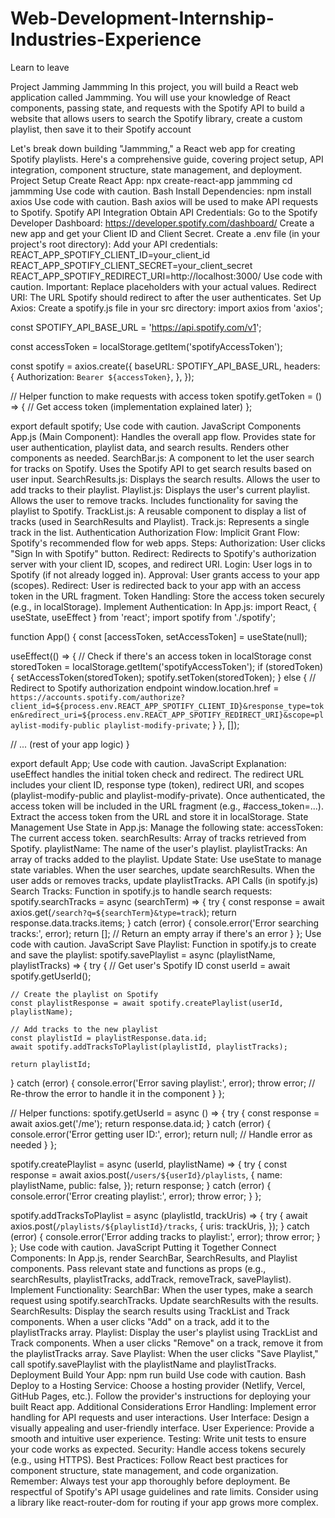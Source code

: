 # Web-Development-Internship-Industries-Experience
Learn to leave

Project Jamming
Jammming
In this project, you will build a React web application called Jammming. You will use your knowledge of React components, passing state, and requests with the Spotify API to build a website that allows users to search the Spotify library, create a custom playlist, then save it to their Spotify account

Let's break down building "Jammming," a React web app for creating Spotify playlists. Here's a comprehensive guide, covering project setup, API integration, component structure, state management, and deployment.
Project Setup
Create React App:
npx create-react-app jammming
cd jammming
Use code with caution.
Bash
Install Dependencies:
npm install axios
Use code with caution.
Bash
axios will be used to make API requests to Spotify.
Spotify API Integration
Obtain API Credentials:
Go to the Spotify Developer Dashboard: https://developer.spotify.com/dashboard/
Create a new app and get your Client ID and Client Secret.
Create a .env file (in your project's root directory):
Add your API credentials:
REACT_APP_SPOTIFY_CLIENT_ID=your_client_id
REACT_APP_SPOTIFY_CLIENT_SECRET=your_client_secret
REACT_APP_SPOTIFY_REDIRECT_URI=http://localhost:3000/
Use code with caution.
Important: Replace placeholders with your actual values.
Redirect URI: The URL Spotify should redirect to after the user authenticates.
Set Up Axios:
Create a spotify.js file in your src directory:
import axios from 'axios';

const SPOTIFY_API_BASE_URL = 'https://api.spotify.com/v1';

const accessToken = localStorage.getItem('spotifyAccessToken');

const spotify = axios.create({
  baseURL: SPOTIFY_API_BASE_URL,
  headers: {
    Authorization: `Bearer ${accessToken}`,
  },
});

// Helper function to make requests with access token
spotify.getToken = () => {
  // Get access token (implementation explained later)
};

export default spotify;
Use code with caution.
JavaScript
Components
App.js (Main Component):
Handles the overall app flow.
Provides state for user authentication, playlist data, and search results.
Renders other components as needed.
SearchBar.js:
A component to let the user search for tracks on Spotify.
Uses the Spotify API to get search results based on user input.
SearchResults.js:
Displays the search results.
Allows the user to add tracks to their playlist.
Playlist.js:
Displays the user's current playlist.
Allows the user to remove tracks.
Includes functionality for saving the playlist to Spotify.
TrackList.js:
A reusable component to display a list of tracks (used in SearchResults and Playlist).
Track.js:
Represents a single track in the list.
Authentication
Authorization Flow:
Implicit Grant Flow: Spotify's recommended flow for web apps.
Steps:
Authorization: User clicks "Sign In with Spotify" button.
Redirect: Redirects to Spotify's authorization server with your client ID, scopes, and redirect URI.
Login: User logs in to Spotify (if not already logged in).
Approval: User grants access to your app (scopes).
Redirect: User is redirected back to your app with an access token in the URL fragment.
Token Handling: Store the access token securely (e.g., in localStorage).
Implement Authentication:
In App.js:
import React, { useState, useEffect } from 'react';
import spotify from './spotify';

function App() {
  const [accessToken, setAccessToken] = useState(null);

  useEffect(() => {
    // Check if there's an access token in localStorage
    const storedToken = localStorage.getItem('spotifyAccessToken');
    if (storedToken) {
      setAccessToken(storedToken);
      spotify.setToken(storedToken);
    } else {
      // Redirect to Spotify authorization endpoint
      window.location.href = `https://accounts.spotify.com/authorize?client_id=${process.env.REACT_APP_SPOTIFY_CLIENT_ID}&response_type=token&redirect_uri=${process.env.REACT_APP_SPOTIFY_REDIRECT_URI}&scope=playlist-modify-public playlist-modify-private`; 
    }
  }, []);

  // ... (rest of your app logic) 
}

export default App;
Use code with caution.
JavaScript
Explanation:
useEffect handles the initial token check and redirect.
The redirect URL includes your client ID, response type (token), redirect URI, and scopes (playlist-modify-public and playlist-modify-private).
Once authenticated, the access token will be included in the URL fragment (e.g., #access_token=...).
Extract the access token from the URL and store it in localStorage.
State Management
Use State in App.js:
Manage the following state:
accessToken: The current access token.
searchResults: Array of tracks retrieved from Spotify.
playlistName: The name of the user's playlist.
playlistTracks: An array of tracks added to the playlist.
Update State:
Use useState to manage state variables.
When the user searches, update searchResults.
When the user adds or removes tracks, update playlistTracks.
API Calls (in spotify.js)
Search Tracks:
Function in spotify.js to handle search requests:
spotify.searchTracks = async (searchTerm) => {
  try {
    const response = await axios.get(`/search?q=${searchTerm}&type=track`);
    return response.data.tracks.items;
  } catch (error) {
    console.error('Error searching tracks:', error);
    return []; // Return an empty array if there's an error
  }
};
Use code with caution.
JavaScript
Save Playlist:
Function in spotify.js to create and save the playlist:
spotify.savePlaylist = async (playlistName, playlistTracks) => {
  try {
    // Get user's Spotify ID
    const userId = await spotify.getUserId(); 

    // Create the playlist on Spotify
    const playlistResponse = await spotify.createPlaylist(userId, playlistName);

    // Add tracks to the new playlist
    const playlistId = playlistResponse.data.id;
    await spotify.addTracksToPlaylist(playlistId, playlistTracks);

    return playlistId; 
  } catch (error) {
    console.error('Error saving playlist:', error);
    throw error; // Re-throw the error to handle it in the component
  }
};

// Helper functions:
spotify.getUserId = async () => {
  try {
    const response = await axios.get('/me');
    return response.data.id;
  } catch (error) {
    console.error('Error getting user ID:', error);
    return null; // Handle error as needed
  }
};

spotify.createPlaylist = async (userId, playlistName) => {
  try {
    const response = await axios.post(`/users/${userId}/playlists`, {
      name: playlistName,
      public: false, 
    });
    return response; 
  } catch (error) {
    console.error('Error creating playlist:', error);
    throw error; 
  }
};

spotify.addTracksToPlaylist = async (playlistId, trackUris) => {
  try {
    await axios.post(`/playlists/${playlistId}/tracks`, {
      uris: trackUris,
    });
  } catch (error) {
    console.error('Error adding tracks to playlist:', error);
    throw error; 
  }
};
Use code with caution.
JavaScript
Putting it Together
Connect Components:
In App.js, render SearchBar, SearchResults, and Playlist components.
Pass relevant state and functions as props (e.g., searchResults, playlistTracks, addTrack, removeTrack, savePlaylist).
Implement Functionality:
SearchBar:
When the user types, make a search request using spotify.searchTracks.
Update searchResults with the results.
SearchResults:
Display the search results using TrackList and Track components.
When a user clicks "Add" on a track, add it to the playlistTracks array.
Playlist:
Display the user's playlist using TrackList and Track components.
When a user clicks "Remove" on a track, remove it from the playlistTracks array.
Save Playlist:
When the user clicks "Save Playlist," call spotify.savePlaylist with the playlistName and playlistTracks.
Deployment
Build Your App:
npm run build
Use code with caution.
Bash
Deploy to a Hosting Service:
Choose a hosting provider (Netlify, Vercel, GitHub Pages, etc.).
Follow the provider's instructions for deploying your built React app.
Additional Considerations
Error Handling: Implement error handling for API requests and user interactions.
User Interface: Design a visually appealing and user-friendly interface.
User Experience: Provide a smooth and intuitive user experience.
Testing: Write unit tests to ensure your code works as expected.
Security: Handle access tokens securely (e.g., using HTTPS).
Best Practices: Follow React best practices for component structure, state management, and code organization.
Remember:
Always test your app thoroughly before deployment.
Be respectful of Spotify's API usage guidelines and rate limits.
Consider using a library like react-router-dom for routing if your app grows more complex.
